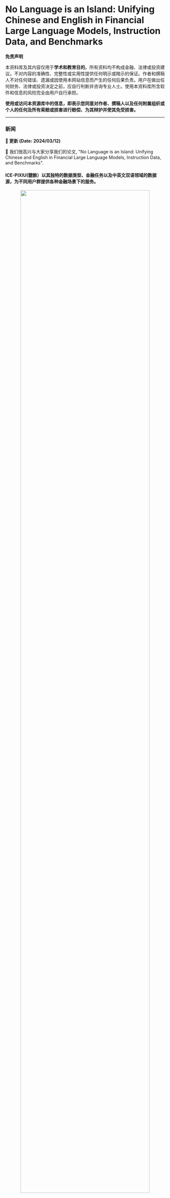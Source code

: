 
No Language is an Island: Unifying Chinese and English in Financial Large Language Models, Instruction Data, and Benchmarks
=======


**免责声明**

本资料库及其内容仅用于**学术和教育目的**。所有资料均不构成金融、法律或投资建议。不对内容的准确性、完整性或实用性提供任何明示或暗示的保证。作者和撰稿人不对任何错误、遗漏或因使用本网站信息而产生的任何后果负责。用户在做出任何财务、法律或投资决定之前，应自行判断并咨询专业人士。使用本资料库所含软件和信息的风险完全由用户自行承担。

**使用或访问本资源库中的信息，即表示您同意对作者、撰稿人以及任何附属组织或个人的任何及所有索赔或损害进行赔偿、为其辩护并使其免受损害。**

---

### 新闻
**📢 更新 (Date: 2024/03/12)**

🐹 我们很高兴与大家分享我们的论文, "No Language is an Island: Unifying Chinese and English in Financial Large Language Models, Instruction Data, and Benchmarks".


#### ICE-PIXIU(貔貅）以其独特的数据类型、金融任务以及中英文双语领域的数据源，为不同用户群提供各种金融场景下的服务。
<p align="center" width="100%">    
<img src="https://i.postimg.cc/hvM78JyB/figure-1.png" width="90%" height="90%">
</p>

#### 描述 ICE-PIXIU 在不同语言能力、数据类型、金融 NLP 任务、特定金融任务和数据集上的分布旭日图
<p align="center" width="100%">
<img src="https://i.postimg.cc/3RYMCvHc/20240311171548.png" width="60%" height="60%">
</p>

## 评估数据:
所有的评测数据集合见[这里](https://huggingface.co/collections/ChanceFocus/flare-evaluation-datasets-chinese-65292963a8cd8847517204a2)找到。

**数据集**
> Sentiment Analysis(FinSA)
- [ICE-FLARE (zh-FE)](https://huggingface.co/datasets/ICE-PIXIU/FE)
- [ICE-FLARE (zh-stockB)](https://huggingface.co/datasets/ICE-PIXIU/stockB)
- [ICE-FLARE (zh-FPB)](https://huggingface.co/datasets/ChanceFocus/flare-zh-fpb)
- [ICE-FLARE (zh-Fiqasa)](https://huggingface.co/datasets/ChanceFocus/flare-zh-fiqasa)
- [ICE-FLARE (en-FPB)](https://huggingface.co/datasets/ChanceFocus/en-fpb)
- [ICE-FLARE (en-Fiqasa)](https://huggingface.co/datasets/ChanceFocus/flare-fiqasa)
  
> Semantic Matching(FinSM)
- [ICE-FLARE (zh-AFQMC)](https://huggingface.co/datasets/ICE-PIXIU/AFQMC)
- [ICE-FLARE (zh-BQC)](https://huggingface.co/datasets/ICE-PIXIU/corpus)
  
> News Classification(FinNS)
- [ICE-FLARE (zh-NL)](https://huggingface.co/datasets/ICE-PIXIU/NL)
- [ICE-FLARE (zh-NL2)](https://huggingface.co/datasets/ICE-PIXIU/NL2)
  
> Negative Judgment(FinNJ)
- [ICE-FLARE (zh-NSP)](https://huggingface.co/datasets/ICE-PIXIU/NSP)
  
> Answer Selection(FinAS)
- [ICE-FLARE (zh-FinEvalF)](https://huggingface.co/datasets/ICE-PIXIU/fineval)
  
> Relationship Extraction(FinRE)
- [ICE-FLARE (zh-RE)](https://huggingface.co/datasets/ICE-PIXIU/RE)
  
> Headline Classification(FinHC)
- [ICE-FLARE (zh-Headlines)](https://huggingface.co/datasets/ChanceFocus/flare-zh-headlines)
- [ICE-FLARE (en-Headlines)](https://huggingface.co/datasets/ChanceFocus/flare-headlines)
  
> Credit Classification(FinCC)
- [ICE-FLARE (en-German)](https://huggingface.co/datasets/ChanceFocus/flare-german)
- [ICE-FLARE (en-Australian)](https://huggingface.co/datasets/ChanceFocus/flare-australian)
> Hawkish-dovish Classification(FinDC)
- [ICE-FLARE (en-FOMC)](https://huggingface.co/datasets/ChanceFocus/flare-fomc)
  
> Event Detection(FinED)
- [ICE-FLARE (zh-19CCKS)](https://huggingface.co/datasets/ICE-PIXIU/CCKS)
- [ICE-FLARE (zh-20CCKS)](https://huggingface.co/datasets/ICE-PIXIU/CCKS)
- [ICE-FLARE (zh-21CCKS)](https://huggingface.co/datasets/ICE-PIXIU/CCKS)
- [ICE-FLARE (zh-22CCKS)](https://huggingface.co/datasets/ICE-PIXIU/CCKS)
  
> Entity Recognition(FinER)
- [ICE-FLARE (zh-NER)](https://huggingface.co/datasets/ICE-PIXIU/cner)
- [ICE-FLARE (en-ner)](https://huggingface.co/datasets/ChanceFocus/flare-ner)
- [ICE-FLARE (en-finer-ord)](https://huggingface.co/datasets/ChanceFocus/flare-finer-ord)
  
> Question Answering(FinQA)
- [ICE-FLARE (zh-QA)](https://huggingface.co/datasets/ICE-PIXIU/QA)
- [ICE-FLARE (zh-EnQA)](https://huggingface.co/datasets/ChanceFocus/flare-zh-finqa)
- [ICE-FLARE (zh-ConvFinQa)](https://huggingface.co/datasets/ChanceFocus/flare-zh-convfinqa)
- [ICE-FLARE (en-EnQA)](https://huggingface.co/datasets/ChanceFocus/flare-finqa)
- [ICE-FLARE (en-ConvFinQa)](https://huggingface.co/datasets/ChanceFocus/flare-convfinqa)
  
> Stock Prediction(FinSF)
- [ICE-FLARE (zh-stockA)](https://huggingface.co/datasets/ICE-PIXIU/stockA)
- [ICE-FLARE (zh-BigData)](https://huggingface.co/datasets/ChanceFocus/flare-zh-bigdata)
- [ICE-FLARE (zh-ACL)](https://huggingface.co/datasets/ChanceFocus/flare-zh-acl)
- [ICE-FLARE (zh-CIKM)](https://huggingface.co/datasets/ChanceFocus/flare-zh-cikm)
- [ICE-FLARE (en-BigData)](https://huggingface.co/datasets/TheFinAI/en-forecasting-bigdata)
- [ICE-FLARE (en-ACL)](https://huggingface.co/datasets/ChanceFocus/flare-sm-acl)
- [ICE-FLARE (en-CIKM)](https://huggingface.co/datasets/ChanceFocus/flare-sm-cikm)
  
> Text Summarization(FinTS)
- [ICE-FLARE (zh-NA)](https://huggingface.co/datasets/ICE-PIXIU/NA)
- [ICE-FLARE (en-ECTSUM)](https://huggingface.co/datasets/ChanceFocus/flare-ectsum)
- [ICE-FLARE (en-EDTSUM)](https://huggingface.co/datasets/ChanceFocus/flare-edtsum)


**数据总表**：中英文双语多任务金融教学和评估原始数据的详细信息包括语言能力（Lang）、数据类型（D_T）、NLP 任务（NLP_T）、特定任务（S_T）、数据集名称、指令数据大小、评估数据大小、数据源和许可证信息。
<table border= "1" width= "600" align="center">
    <tr bgcolor="#C0C0C0">
        <td align="center">Lang</td>  
        <td align="center">D_T</td>  
        <td align="center">NLP_T</td>  
        <td align="center">S_T</td>  
        <td align="center">Dataset</td>
        <td align="center">Raw</td>  
        <td align="center">Instruction</td>  
        <td align="center">Evaluation</td>  
        <td align="center">Data Source</td>  
        <td align="center">License</td>  
     </tr>
    <tr>
        <td rowspan=25 align="center">ZH</td>  
        <td rowspan=10 align="center">DLC</td>  
        <td rowspan=9 align="center">ZH-CLS</td>  
        <td rowspan=2 align="center">FinSA</td>  
        <td align="center">FE</td>
        <td align="center">18,177</td>
        <td align="center">18,177</td>
        <td align="center">2,020</td>
        <td align="center">social texts</td>
        <td align="center">Public</td>
     </tr>
     <tr>
        <td align="center">StockB</td>
        <td align="center">9,812</td>
        <td align="center">9,812</td>
        <td align="center">1,962</td>
        <td align="center">social texts</td>
        <td align="center">Apache-2.0</td>
     </tr>
    <tr>
        <td rowspan=2 align="center">FinSM</td>  
        <td align="center">BQC</td>
        <td align="center">120,000</td>
        <td align="center">110,000</td>
        <td align="center">10,000</td>
        <td align="center">bank service logs</td>
        <td align="center">Public</td>
     </tr>
     <tr>
        <td align="center">AFQMC</td>
        <td align="center">38,650</td>
        <td align="center">38,650</td>
        <td align="center">4,316</td>
        <td align="center">online chat service</td>
        <td align="center">Apache-2.0</td>
     </tr>
    <tr>
        <td rowspan=2 align="center">FinNC</td>  
        <td align="center">NL</td>
        <td align="center">7,955</td>
        <td align="center">7,955</td>
        <td align="center">884</td>
        <td align="center">news articles</td>
        <td align="center">Public</td>
     </tr>
     <tr>
        <td align="center">NL2</td>
        <td align="center">7,955</td>
        <td align="center">7,955</td>
        <td align="center">884</td>
        <td align="center">news articles</td>
        <td align="center">Public</td>
     </tr>
    <tr>
        <td align="center">FinNJ</td>  
        <td align="center">NSP</td>
        <td align="center">4,499</td>
        <td align="center">4,499</td>
        <td align="center">500</td>
        <td align="center">social texts</td>
        <td align="center">Public</td>
     </tr>
    <tr>
        <td align="center">FinAS</td>  
        <td align="center">FinevalF</td>
        <td align="center">1,115</td>
        <td align="center">1,115</td>
        <td align="center">222</td>
        <td align="center">financial exam</td>
        <td align="center">Apache-2.0</td>
     </tr>
    <tr>
        <td align="center">FinRE</td>  
        <td align="center">RE</td>
        <td align="center">14,973</td>
        <td align="center">14,973</td>
        <td align="center">1,489</td>
        <td align="center">news, entity pairs</td>
        <td align="center">Public</td>
     </tr>
    <tr>
        <td align="center">ZH-PRE</td>  
        <td align="center">FinSP</td>  
        <td align="center">StockA</td>
        <td align="center">14,769</td>
        <td align="center">14,769</td>
        <td align="center">1,477</td>
        <td align="center">news, historical prices</td>
        <td align="center">Public</td>
     </tr>
    <tr>
        <td rowspan=7 align="center">DLE</td>  
        <td rowspan=6 align="center">ZH-EXT</td>  
        <td align="center">FinQA</td>  
        <td align="center">QA</td>
        <td align="center">22,375</td>
        <td align="center">22,375</td>
        <td align="center">2,469</td>
        <td align="center">QA pairs of news</td>
        <td align="center">Public</td>
     </tr>
    <tr>
        <td align="center">FinER</td>  
        <td align="center">CNER</td>
        <td align="center">1,685</td>
        <td align="center">1,685</td>
        <td align="center">337</td>
        <td align="center">financial reports</td>
        <td align="center">Public</td>
     </tr>
    <tr>
        <td rowspan=4 align="center">FinED</td>  
        <td align="center">19CCKS</td>
        <td align="center">156,834</td>
        <td align="center">14,674</td>
        <td align="center">2,936</td>
        <td align="center">social texts</td>
        <td align="center">CC BY-SA 4.0</td>
     </tr>
     <tr>
        <td align="center">20CCKS</td>
        <td align="center">372,810</td>
        <td align="center">45,796</td>
        <td align="center">9,159</td>
        <td align="center">news, reports</td>
        <td align="center">CC BY-SA 4.0</td>
     </tr>
     <tr>
        <td align="center">21CCKS</td>
        <td align="center">8,000</td>
        <td align="center">7,000</td>
        <td align="center">1,400</td>
        <td align="center">news, reports</td>
        <td align="center">CC BY-SA 4.0</td>
     </tr>
     <tr>
        <td align="center">22CCKS</td>
        <td align="center">109,555</td>
        <td align="center">59,143</td>
        <td align="center">11,829</td>
        <td align="center">news, reports</td>
        <td align="center">CC BY-SA 4.0</td>
     </tr>
    <tr>
        <td align="center">ZH-GEN</td>
        <td align="center">FinTS</td>  
        <td align="center">NA</td>
        <td align="center">32,400</td>
        <td align="center">32,400</td>
        <td align="center">3,600</td>
        <td align="center">news, announcements</td>
        <td align="center">Public</td>
     </tr>
    <tr>
        <td rowspan=8 align="center">DTT</td>  
        <td rowspan=8 align="center">ZH-TRA</td>  
        <td rowspan=2 align="center">FinSA</td>  
        <td align="center">CFPB</td>
        <td align="center">4,845</td>
        <td align="center">4,838</td>
        <td align="center">970</td>
        <td align="center">economic news</td>
        <td align="center">MIT license</td>
     </tr>
     <tr>
        <td align="center">CFiQA-SA</td>
        <td align="center">1,173</td>
        <td align="center">1,143</td>
        <td align="center">233</td>
        <td align="center">news headlines, tweets</td>
        <td align="center">MIT license</td>
     </tr>
    <tr>
        <td rowspan=3 align="center">FinSP</td>  
        <td align="center">CACL</td>
        <td align="center">27,056</td>
        <td align="center">2,555</td>
        <td align="center">511</td>
        <td align="center">tweets, historical prices</td>
        <td align="center">MIT license</td>
     </tr>
     <tr>
        <td align="center">CBigdata</td>
        <td align="center">7,167</td>
        <td align="center">798</td>
        <td align="center">159</td>
        <td align="center">tweets, historical prices</td>
        <td align="center">MIT license</td>
     </tr>
     <tr>
        <td align="center">CCIKM</td>
        <td align="center">4,970</td>
        <td align="center">431</td>
        <td align="center">86</td>
        <td align="center">tweets, historical prices</td>
        <td align="center">MIT license</td>
     </tr>
    <tr>
        <td align="center">FinHC</td>  
        <td align="center">CHeadlines</td>
        <td align="center">102,708</td>
        <td align="center">10,256</td>
        <td align="center">2,051</td>
        <td align="center">news headlines</td>
        <td align="center">MIT license</td>
     </tr>
    <tr>
        <td rowspan=2 align="center">FinQA</td>  
        <td align="center">CEnQA</td>
        <td align="center">8,281</td>
        <td align="center">668</td>
        <td align="center">133</td>
        <td align="center">earnings reports</td>
        <td align="center">MIT license</td>
     </tr>
     <tr>
        <td align="center">CConvFinQA</td>
        <td align="center">12,594</td>
        <td align="center">1,189</td>
        <td align="center">237</td>
        <td align="center">earnings reports</td>
        <td align="center">MIT license</td>
     </tr>
    <tr>
        <td rowspan=25 align="center">EN</td>  
        <td rowspan=11 align="center">DTE</td>  
        <td rowspan=5 align="center">EN-CLS</td>  
        <td rowspan=2 align="center">FinSA</td>  
        <td align="center">FPB</td>
        <td align="center">4,845</td>
        <td align="center">4,845</td>
        <td align="center">970</td>
        <td align="center">economic news</td>
        <td align="center">CC BY-SA 3.0</td>
     </tr>
     <tr>
        <td align="center">FiQA-SA</td>
        <td align="center">1,173</td>
        <td align="center">1,173</td>
        <td align="center">235</td>
        <td align="center">news headlines, tweets</td>
        <td align="center">Public</td>
     </tr>
    <tr>
        <td align="center">FinHC</td>  
        <td align="center">Headlines</td>
        <td align="center">11,412</td>
        <td align="center">102,708</td>
        <td align="center">20,547</td>
        <td align="center">news headlines</td>
        <td align="center">CC BY-SA 3.0</td>
     </tr>
    <tr>
        <td rowspan=2 align="center">FinCC</td>  
        <td align="center">German</td>
        <td align="center">1,000</td>
        <td align="center">1,000</td>
        <td align="center">200</td>
        <td align="center">credit records</td>
        <td align="center">CC BY-SA 4.0</td>
     </tr>
     <tr>
        <td align="center">Australian</td>
        <td align="center">690</td>
        <td align="center">690</td>
        <td align="center">139</td>
        <td align="center">credit records</td>
        <td align="center">CC BY-SA 4.0</td>
     </tr>
    <tr>
        <td rowspan=3 align="center">EN-PRE</td>  
        <td rowspan=3 align="center">FinSP</td>  
        <td align="center">ACL18</td>
        <td align="center">27,053</td>
        <td align="center">27,053</td>
        <td align="center">3,720</td>
        <td align="center">tweets, historical prices</td>
        <td align="center">MIT License</td>
     </tr>
     <tr>
        <td align="center">BigData22</td>
        <td align="center">7,164</td>
        <td align="center">7,164</td>
        <td align="center">1,472</td>
        <td align="center">tweets, historical prices</td>
        <td align="center">Public</td>
     </tr>
     <tr>
        <td align="center">CIKM18</td>
        <td align="center">4,967</td>
        <td align="center">4,967</td>
        <td align="center">1,143</td>
        <td align="center">tweets, historical prices</td>
        <td align="center">Public</td>
     </tr>
    <tr>
        <td align="center">EN-EXT</td>  
        <td align="center">FinER</td>  
        <td align="center">NER</td>
        <td align="center">609</td>
        <td align="center">609</td>
        <td align="center">98</td>
        <td align="center">financial agreements</td>
        <td align="center">CC BY-SA-3.0</td>
     </tr>
    <tr>
        <td rowspan=2 align="center">EN-REA</td>  
        <td rowspan=2 align="center">FinQA</td>  
        <td align="center">EnQA</td>
        <td align="center">8,281</td>
        <td align="center">8,281</td>
        <td align="center">1,147</td>
        <td align="center">earnings reports</td>
        <td align="center">MIT License</td>
     </tr>
     <tr>
        <td align="center">ConvFinQA</td>
        <td align="center">3,458</td>
        <td align="center">12,594</td>
        <td align="center">1,490</td>
        <td align="center">earnings reports</td>
        <td align="center">MIT License</td>
     </tr>
    <tr>
        <td rowspan=5 align="center">DOF</td>
        <td rowspan=5 align="center">EN-DOF</td>  
        <td align="center">FinER</td>  
        <td align="center">Finer-Ord</td>
        <td align="center">1,075</td>
        <td align="center">-</td>
        <td align="center">1,075</td>
        <td align="center">news articles</td>
        <td align="center">CC BY-SA 4.0</td>
     </tr>
    <tr>
        <td rowspan=2 align="center">FinTS</td>  
        <td align="center">ECTSUM</td>
        <td align="center">495</td>
        <td align="center">-</td>
        <td align="center">495</td>
        <td align="center">earning call transcripts</td>
        <td align="center">Public</td>
     </tr>
     <tr>
        <td align="center">EDTSUM</td>
        <td align="center">2,000</td>
        <td align="center">-</td>
        <td align="center">2,000</td>
        <td align="center">news articles</td>
        <td align="center">Public</td>
     </tr>
    <tr>
        <td align="center">FinDC</td>  
        <td align="center">FOMC</td>
        <td align="center">496</td>
        <td align="center">-</td>
        <td align="center">496</td>
        <td align="center">FOMC transcripts</td>
        <td align="center">CC BY-SA 4.0</td>
     </tr>
</table>

---
            
## 概述

**ICE-PIXIU** 是我们推出的一个综合框架，包含首个跨语言双语金融大语言模型 ICE-INTENT 和评估基准 ICE-FLARE。ICE-PIXIU 结合了各种中文分类、抽取、推理和预测的金融 NLP 任务，增强了训练和性能，从而弥补了中文金融 NLP 的不足。同时集成了一系列翻译和原始英文数据集，丰富了双语金融建模的广度和深度。它提供了对各种模型变体的不受限制的访问、大量不同的跨语言和多模式指令数据的汇编，以及带有专家注释的评估基准，包括 10 个 NLP 任务和 20 个双语特定任务。我们的全面评估强调了结合这些双语数据集的优势，尤其是在翻译任务和利用原始英语数据方面，从而提高了金融语境中的语言灵活性和分析敏锐性。

### 主要特征

- **双语能力**: ICE-INTENT 是 ICE-PIXIU 的一个组成部分，具有出色的中英双语能力，这对全球金融数据处理和分析至关重要。
- **多样化数据**: ICE-PIXIU 结合了各种中文分类、提取、推理和预测 NLP 任务，加强了训练和性能，从而弥补了中文金融 NLP 的不足。
- **专家级提示**: ICE-PIXIU 提供了一套多样化、高质量、经专家注释的提示，并采用了类似的微调说明，以增强对金融任务的理解。
- **多语言**: 纳入翻译和英语数据： 该框架通过纳入翻译任务和英语数据集来扩展其功能，从而加强其双语训练和应用。
- **跨语言评估**: ICE-PIXIU 引入了 ICE-FLARE，这是一种严格的跨语言评估基准，可确保模型在不同语言环境中表现一致。
- **开放性**: ICE-PIXIU 采用开放式访问方法，向研究社区提供资源，促进金融 NLP 的协同发展。

---

## ICE-INTERN: 中英文跨语言金融大模型

- [ICE-INTERN-7B (包含所有DLC的指令数据微调模型)](https://huggingface.co/jasion/ICE-INTERN-dlc-7B)
- [ICE-INTERN-7B (包含所有DCL+DLE的指令数据微调模型)](https://huggingface.co/jasion/ICE-INTERN-dle-7B)
- [ICE-INTERN-7B (包含所有DCL+DLE+DTT的数据微调模型)](https://huggingface.co/jasion/ICE-INTERN-dtt-7B)
- [ICE-INTERN-7B (包含所有指令数据的微调模型)](https://huggingface.co/jasion/ICE-INTERN-Full-7B)

在微调过程中，我们采用了QLoRA，这是一种高效的参数调整技术，使用统一的2048标记序列长度。微调过程使用了AdamW优化器，初始学习率为5e-5，权重衰减为1e-5，另外还进行了1%的总步数预热。所有模型在八块A100 40GB GPU上批量为24进行了一轮的微调，使用了一致的超参数设置。

## ICE-FLARE: 中英文跨语言金融评估基准

为了与其他通用大模型（包括 Baichuan、ChatGPT、Qwen 等）和金融大模型进行对比分析，我们选择了一系列任务和指标，涵盖了金融自然语言处理和金融预测的各个方面。

### 任务

| Data                  | Task                             | Raw    | Data Types                | Modalities        | License         | Paper |
| --------------------- | -------------------------------- | ------ | ------------------------- | ----------------- | --------------- | ----- |
| AFQMC                 | 语义匹配                         | 38,650  | 提问数据, 对话            | 文本              | Apache-2.0      | [1]   |
| corpus                | 语义匹配                         | 120,000 | 提问数据, 对话            | 文本              | Public          | [2]   |
| stockA                | 股票分类                         | 14,769  | 新闻, 历史价格            | 文本, 时间序列     | Public          | [3]   |
| Fineval               | 多项选择                         | 1,115   | 金融考试                  | 文本              | Apache-2.0      | [4]   |
| NL                    | 新闻分类                         | 7,955   | 新闻报道                  | 文本              | Public          | [5]   |
| NL2                   | 新闻分类                         | 7,955   | 新闻报道                  | 文本              | Public          | [5]   |
| NSP                   | 负面新闻判断                     | 4,499   | 新闻、社交媒体文本         | 文本              | Public          | [5]   |
| RE                    | 关系识别                         | 14,973  | 新闻、实体对              | 文本              | Public          | [5]   |
| FE                    | 情感分析                         | 18,177  | 金融社交媒体文本           | 文本              | Public         | [5]   |
| stockB                | 情感分析                         | 9,812   | 金融社交媒体文本           | 文本              | Apache-2.0     | [6]   |
| QA                    | 金融问答                         | 22,375  | 财经新闻公告              | 文本, 表格         | Public         | [5]   |
| NA                    | 文本摘要                         | 32,400  | 新闻文章、公告            | 文本               | Public         | [5]   |
| 19CCKS                | 事件主体提取                     | 156,834 | 新闻报道                  | 文本               | CC BY-SA 4.0   | [7]   |
| 20CCKS                | 事件主体提取                     | 372,810 | 新闻报道                  | 文本               | CC BY-SA 4.0   | [8]   |
| 21CCKS                | 事件因果关系抽取                 | 8,000   | 新闻报道                   | 文本              | CC BY-SA 4.0   | [9]   |
| 22CCKS                | 事件主体提取                     | 109,555 | 新闻报道                  | 文本              | CC BY-SA 4.0   | [10]   |
| CNER                  | 命名实体识别                     | 1,685   | 新闻报道                  | 文本              | Public         | [11]   |
| CFPB                  | 情感分析                         | 4,845   | 新闻                      | 文本              | MIT license    | [12]   |
| CFIQASA               | 情感分析                         | 1,173   | 新闻头条、推文            | 文本              | MIT license    | [12]   |
| CHeadlines            | 新闻标题分类                     | 11,412  | 新闻头条                  | 文本              | MIT license    | [12]   |
| CBigData              | 股票走势预测                     | 7,164   | 推文、历史价格             | 文本, 时间序列     | MIT license    | [12] |
| CACL                  | 股票走势预测                     | 27,053  | 推文、历史价格             | 文本, 时间序列     | MIT license    | [12] |
| CCIKM                 | 股票走势预测                     | 4,967   | 推文、历史价格             | 文本, 时间序列     | MIT license    | [12] |
| CFinQA                | 金融问答                         | 14,900  | 收益报告                  | 文本, 表格         | MIT license    | [12] |
| CConvFinQA            | 多轮问答                         | 48,364  | 收益报告                  | 文本, 表格         | MIT license    | [12] |

1. Xu L, Hu H, Zhang X, et al. CLUE: A Chinese language understanding evaluation benchmark[J]. arXiv preprint arXiv:2004.05986, 2020.
2. Jing Chen, Qingcai Chen, Xin Liu, Haijun Yang, Daohe Lu, and Buzhou Tang. 2018. The BQ Corpus: A Large-scale Domain-specific Chinese Corpus For Sentence Semantic Equivalence Identification. In Proceedings of the 2018 Conference on Empirical Methods in Natural Language Processing, pages 4946–4951, Brussels, Belgium. Association for Computational Linguistics.
3. Jinan Zou, Haiyao Cao, Lingqiao Liu, Yuhao Lin, Ehsan Abbasnejad, and Javen Qinfeng Shi. 2022. Astock: A New Dataset and Automated Stock Trading based on Stock-specific News Analyzing Model. In Proceedings of the Fourth Workshop on Financial Technology and Natural Language Processing (FinNLP), pages 178–186, Abu Dhabi, United Arab Emirates (Hybrid). Association for Computational Linguistics.
4. Zhang L, Cai W, Liu Z, et al. FinEval: A Chinese Financial Domain Knowledge Evaluation Benchmark for Large Language Models[J]. arxiv preprint arxiv:2308.09975, 2023.
5. Lu D, Liang J, Xu Y, et al. BBT-Fin: Comprehensive Construction of Chinese Financial Domain Pre-trained Language Model, Corpus and Benchmark[J]. arxiv preprint arxiv:2302.09432, 2023.
6. https://huggingface.co/datasets/kuroneko5943/stock11
7. https://www.biendata.xyz/competition/ccks_2019_4/
8. https://www.biendata.xyz/competition/ccks_2020_4_1/
9. https://www.biendata.xyz/competition/ccks_2021_task6_2/
10. https://www.biendata.xyz/competition/ccks2022_eventext/
11. Jia C, Shi Y, Yang Q, et al. Entity enhanced BERT pre-training for Chinese NER[C]//Proceedings of the 2020 Conference on Empirical Methods in Natural Language Processing (EMNLP). 2020: 6384-6396.
12. Xie Q, Han W, Zhang X, et al. PIXIU: A Large Language Model, Instruction Data and Evaluation Benchmark for Finance[J]. arXiv preprint arXiv:2306.05443, 2023.

---

### 基准评估环境部署

##### 本地安装
```bash
git clone https://github.com/chancefocus/PIXIU.git --recursive
cd PIXIU
pip install -r requirements.txt
cd PIXIU/src/financial-evaluation
pip install -e .[multilingual]
```
##### Docker 镜像
```bash
sudo bash scripts/docker_run.sh
```
以上命令会启动一个 docker 容器，你可以根据自己的环境修改 `docker_run.sh`。我们通过运行 `sudo docker pull tothemoon/pixiu:latest` 来提供预编译镜像。

```bash
docker run --gpus all --ipc=host --ulimit memlock=-1 --ulimit stack=67108864 \
    --network host \
    --env https_proxy=$https_proxy \
    --env http_proxy=$http_proxy \
    --env all_proxy=$all_proxy \
    --env HF_HOME=$hf_home \
    -it [--rm] \
    --name pixiu \
    -v $pixiu_path:$pixiu_path \
    -v $hf_home:$hf_home \
    -v $ssh_pub_key:/root/.ssh/authorized_keys \
    -w $workdir \
    $docker_user/pixiu:$tag \
    [--sshd_port 2201 --cmd "echo 'Hello, world!' && /bin/bash"]
```
参数说明:
- `[]` 表示可忽略的参数
- `HF_HOME`: huggingface 缓存目录
- `sshd_port`: 容器的 sshd 端口，可以运行 `ssh -i private_key -p $sshd_port root@$ip` 来连接容器，默认为 22001
- `--rm`: 退出容器时移除容器（即 `CTRL + D`）

#### 自动化任务评估
在评估前, 请下载 [punto de control BART](https://drive.google.com/u/0/uc?id=1_7JfF7KOInb7ZrxKHIigTMR4ChVET01m&export=download) 到 `src/metrics/BARTScore/bart_score.pth`.

如需进行自动评估，请按照以下说明操作：

1. Transformador Huggingface

要评估 HuggingFace Hub 上托管的模型（例如，ICE-INTERN-Full-7B），请使用此命令：

```bash
python eval.py \
    --model "hf-causal-llama" \
    --model_args "use_accelerate=True,pretrained=chancefocus/finma-7b-full,tokenizer=chancefocus/finma-7b-full,use_fast=False" \
    --tasks "flare_ner,flare_sm_acl,flare_fpb"
```

更多详情，请参阅 [lm_eval](https://github.com/EleutherAI/lm-evaluation-harness) 文档。

2. 商用接口

请注意，对于 NER 等任务，自动评估是基于特定模式进行的。这可能无法提取零镜头设置中的相关信息，导致性能相对低于之前的人工标注结果。

```bash
export OPENAI_API_SECRET_KEY=YOUR_KEY_HERE
python eval.py \
    --model gpt-4 \
    --tasks flare_zh_fe,flare_cner,flare_sm_acl
```

3.自托管评估

要运行推理后端，请执行以下操作：
```bash
bash scripts/run_interface.sh
```
注意，请根据您的环境要求调整run_interface.sh。

#### 预定义任务指标
| Task                                     | Metric                                 | Illustration                                                 |
| ---------------------------------------- | -------------------------------------- | ------------------------------------------------------------ |
| 分类                                     | Accuracy                               | 该指标表示正确预测的观测数据与总观测数据的比率。计算公式为（正确预测结果 + 错误预测结果）/总观测数据 |
| 分类                                     | F1 Score                               | F1 分数代表精确度和召回率的调和平均值，从而在这两个因素之间达成平衡。事实证明，在一个因素比另一个因素更重要的情况下，它特别有用。分数范围从 0 到 1，1 表示精确度和召回率均为满分，0 表示最差情况。此外，我们还提供了 F1 分数的 "加权 "和 "宏观 "版本。 |
| 分类                                     | Missing Ratio                          | 此指标计算任务中给定选项中未返回任何选项的响应比例。 |
| 分类                                     | Matthews Correlation Coefficient (MCC) | MCC 是一种评估二元分类质量的指标，其得分范围从 -1 到 +1 不等。得分 +1 表示完美预测，0 表示预测结果不优于随机概率，-1 表示预测结果完全相反。 |
| 序列标记                                 | F1 score                               | 在 "顺序标签 "任务中，我们使用了由 "seqeval "库计算的 F1 分数，这是一个强大的实体级评估指标。该指标要求预测实体和地面实况实体之间的实体跨度和类型完全匹配，以获得正确的评价。真阳性（TP）表示预测正确的实体，假阳性（FP）表示预测错误的实体或跨度/类型不匹配的实体，假阴性（FN）表示从地面实况中遗漏的实体。然后利用这些数量计算精确度、召回率和 F1 分数，其中 F1 分数代表精确度和召回率的调和平均值。 |
| 序列标记                                | Label F1 score                         | 该指标仅根据预测标签的正确性来评估模型性能，而不考虑实体跨度。 |
| 关系抽取                                | Precision                              | 精度衡量正确预测的关系在所有预测关系中的比例。它的计算方法是真阳性 （TP） 数除以真阳性和假阳性 （FP） 的总和。 |
| 关系抽取                                | Recall                                 | 召回率衡量的是在所有实际关系中正确预测关系的比例。它的计算方法是真阳性（TP）的数量除以真阳性和假阴性（FN）的总和。 |
| 关系抽取                                | F1 score                               | F1 分数是精确度和召回率的调和平均值，它能在这两个指标之间取得平衡。F1 分数在 1（精确度和召回率均为满分）时最佳，在 0 时最差。 |
| 提取和抽象总结                          | Rouge-L                                | 该指标评估系统与参考摘要之间的最长共同子序列（LCS）。LCS 自然考虑到了句子级结构的相似性，并自动识别最长的共现同序 n-gram。 |
| 提取和抽象总结                          | Rouge-N                                | 它测量的是系统生成的摘要与参考摘要之间 N 个词组（给定文本样本中 N 个项目的连续序列）的重叠度。N "可以是 1、2 或更多，ROUGE-1 和 ROUGE-2 通常分别用于评估单语法重叠和大语法重叠。 |
| 问答                                    | EmACC                                  | EMACC 对模型生成的答案与参考答案之间的精确匹配进行评估。换句话说，只有当模型生成的答案与参考答案一字不差地完全匹配时，模型生成的答案才被认为是正确的。 |

---

#### 部分任务输入输出示例
在问题解答（FinQA）、文本摘要（FinTS）、关系提取（FinRE）、事件检测（FinED）、实体识别（FinER）和新闻分类（FinNC）等特定金融任务中，各种 LLM 的输入和响应示例。
| Task       | Query                                 |     Baichuan-7B   |     GPT-4      |    ICE-INTERN-full-7B    |
| ---------- | ------------------------------------------------------------------------------------------------- | ----------------- | ------------------------------- | ------------------------------------------- |
|FinQA       |浦东建设公告，公司子公司上海市浦东新区建设（集团）有限公司、上海浦兴路桥建设工程有限公司中标多项重大工程项目，中标金额总计为10.94亿元。***请问中标事件对应的主体有哪些?***|浦东建设、浦兴路桥、浦东建设(集团)|中标事件对应的主体有上海市浦东新区建设（集团）有限公司|上海市浦东新区建设（集团）有限公司,上海浦兴路桥建设工程有限公司|
|FinTS       |市场普遍预期日本央行将维持其超宽松货币政策不变，但知情人士表示，周二将公布的经济展望报告中，可能上调4月起财政年度的通胀预估。能源和原材料成本的上涨已将批发价格推高至40年来的最高水平，企业已开始将上涨的成本转嫁给消费者。近期通胀温和上升，主要是投入成本上升和日元疲软推动的，而不是强劲的国内需求。日本央行行长黑田东彦曾表示，物价上涨应该伴随着工资的强劲增长。***请对上述金融报道进行总结，给出具有中心主旨的摘要，回答要求尽量简短。***|日本央行行长黑田东彦曾表示，物价上涨应该伴随着工资的强劲增长。|日本央行预计将上调4月起的通胀预估，尽管市场普遍预期货币政策将保持超宽松。成本上涨推高批发价格，企业已将涨成本转嫁给消费者，但通胀主要由投入成本上升和日元疲软推动，而非国内需求强劲。|知情人士：日本央行可能上调4月起财政年度的通胀预估。|
|FinRE       |新希望集团销售额约为上市公司<N>倍有余,由于背靠农业帝国“希望系”, 资本市场一直预期集团能够向新希望股份注入农业资产, 如果集团资产整合启动, 新希望股份的股。***请分析上述涉及实体对(新希望股份,新希望集团)的关系。***|被收购|被注资|自己|
|FinED       |大智慧(601519)信披违规遭调查“互联网+”炒作或终结金鹰等多家基金公司高管离职 基民担忧业绩波动。***请分析上述金融报道中的事件类型及及其事件主体，并以‘事件类型，事件主体’的格式输出。***|套现约1.5亿元|交易违规, 大智慧|信批违规, 大智慧|
|FinER       |本公司非执行董事孙月英女士不再担任中国远洋海运集团有限公司总会计师和中远财务有限责任公司董事长。***请给出上述金融报道中存在的个人(’PER’)、组 织(’ORG’)或地点(’LOC’)的特定命 名实体，回答应遵循的格式’实体名称, 实体类型’。***|中国远洋海运集团有限公司，ORG|中远海运发展股份有限公司, ORG|孙月英, PER;中国远洋海运集团有限公司, ORG;中远财务有限责任公司, ORG|
|FinNC       |WTI原油涨幅回升至0.5\%，现报75.58美元/桶。***请对该金融报道进行分类，具体属于['中国','外国','国际','公司','行业','大盘','经济','政策','政治','期货','债券','房地产','外汇','虚拟货币','新冠','能源']中的哪些类别？***|~输出与内容无关~|国际,能源|国际期货|

---

## 引用

如果您在项目中使用了ICE-PIXIU，请引用我们的文章。

```

```

---

## 许可证

ICE-PIXIU 采用 [MIT] 许可。有关详细信息，请参阅 [MIT](LICENSE) 文件。
